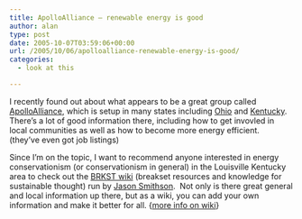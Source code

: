 ```yaml
---
title: ApolloAlliance — renewable energy is good
author: alan
type: post
date: 2005-10-07T03:59:06+00:00
url: /2005/10/06/apolloalliance-renewable-energy-is-good/
categories:
  - look at this

---
```

I recently found out about what appears to be a great group called [ApolloAlliance][1], which is setup in many states including [Ohio][2] and [Kentucky][3].&nbsp; There&rsquo;s a lot of good information there, including how to get invovled in local communities as well as how to become more energy efficient.&nbsp; (they&rsquo;ve even got job listings)

Since I&rsquo;m on the topic, I want to recommend anyone interested in energy conservationism (or conservationism in general) in the Louisville Kentucky area to check out the [BRKST wiki][4] (breakset resources and knowledge for sustainable thought) run by [Jason Smithson][5].&nbsp; Not only is there great general and local information up there, but as a wiki, you can add your own information and make it better for all. {[more info on wiki][6]}


 [1]: http://www.apolloalliance.org/
 [2]: http://www.apolloalliance.org/state_and_local/apollo_in_the_regions/Ohio/index.cfm
 [3]: http://www.apolloalliance.org/state_and_local/apollo_in_the_regions/Kentucky/index.cfm
 [4]: http://brkst.com/
 [5]: http://brkst.com/index.php/Jason_Michael_Smithson
 [6]: http://en.wikipedia.org/wiki/Wiki
